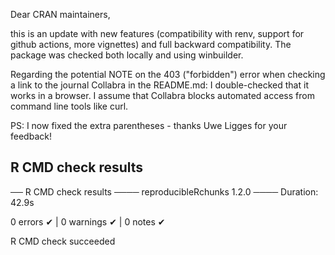 Dear CRAN maintainers,

this is an update with new features (compatibility with renv, support for github actions, more vignettes) and full backward compatibility. The package was checked both locally and using winbuilder.

Regarding the potential NOTE on the 403 ("forbidden") error when checking a link to the journal Collabra in the README.md: I double-checked that it works in a browser. I assume that Collabra blocks automated access from command line tools like curl.

PS: I now fixed the extra parentheses - thanks Uwe Ligges for your feedback!

## R CMD check results

── R CMD check results ──── reproducibleRchunks 1.2.0 ────
Duration: 42.9s

0 errors ✔ | 0 warnings ✔ | 0 notes ✔

R CMD check succeeded

